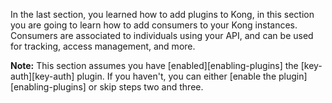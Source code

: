 In the last section, you learned how to add plugins to Kong, in this section
you are going to learn how to add consumers to your Kong instances. Consumers are
associated to individuals using your API, and can be used for tracking, access
management, and more.

**Note:** This section assumes you have [enabled][enabling-plugins] the
[key-auth][key-auth] plugin. If you haven't, you can either [enable the
plugin][enabling-plugins] or skip steps two and three.